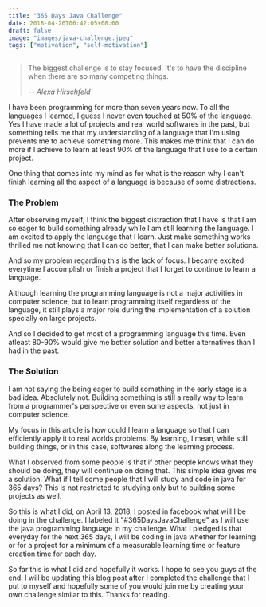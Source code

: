 ```yaml
---
title: "365 Days Java Challenge"
date: 2018-04-26T06:42:05+08:00
draft: false
image: "images/java-challenge.jpeg"
tags: ["motivation", "self-motivation"]
---
```

> The biggest challenge is to stay focused. It's to have the discipline when there are so many competing things.
>
> -- <cite>Alexa Hirschfeld</cite>

I have been programming for more than seven years now. To all the languages I learned, I guess I never even touched at 50% of the language. Yes I have made a lot of projects and real world softwares in the past, but something tells me that my understanding of a language that I'm using prevents me to achieve something more. This makes me think that I can do more if I achieve to learn at least 90% of the language that I use to a certain project.

One thing that comes into my mind as for what is the reason why I can't finish learning all the aspect of a language is because of some distractions.

### The Problem
After observing myself, I think the biggest distraction that I have is that I am so eager to build something already while I am still learning the language. I am excited to apply the language that I learn. Just make something works thrilled me not knowing that I can do better, that I can make better solutions.

And so my problem regarding this is the lack of focus. I became excited everytime I accomplish or finish a project that I forget to continue to learn a language.

Although learning the programming language is not a major activities in computer science, but to learn programming itself regardless of the language, it still plays a major role during the implementation of a solution specially on large projects.

And so I decided to get most of a programming language this time. Even atleast 80-90% would give me better solution and better alternatives than I had in the past.

### The Solution
I am not saying the being eager to build something in the early stage is a bad idea. Absolutely not. Building something is still a really way to learn from a programmer's perspective or even some aspects, not just in computer science.

My focus in this article is how could I learn a language so that I can efficiently apply it to real worlds problems. By learning, I mean, while still building things, or in this case, softwares along the learning process.

What I observed from some people is that if other people knows what they should be doing, they will continue on doing that. This simple idea gives me a solution. What if I tell some people that I will study and code in java for 365 days? This is not restricted to studying only but to building some projects as well.

So this is what I did, on April 13, 2018, I posted in facebook what will I be doing in the challenge. I labeled it "#365DaysJavaChallenge" as I will use the java programming language in my challenge. What I pledged is that everyday for the next 365 days, I will be coding in java whether for learning or for a project for a minimum of a measurable learning time or feature creation time for each day.

So far this is what I did and hopefully it works. I hope to see you guys at the end. I will be updating this blog post after I completed the challenge that I put to myself and hopefully some of you would join me by creating your own challenge similar to this. Thanks for reading.
